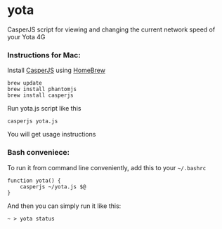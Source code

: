 yota
====

CasperJS script for viewing and changing the current network speed of your Yota 4G

### Instructions for Mac:

Install [CasperJS](http://casperjs.org/) using [HomeBrew](http://mxcl.github.com/homebrew/)

    brew update
    brew install phantomjs
    brew install casperjs

Run yota.js script like this
    
    casperjs yota.js

You will get usage instructions

### Bash conveniece:

To run it from command line conveniently, add this to your `~/.bashrc`

    function yota() { 
        casperjs ~/yota.js $@ 
    }

And then you can simply run it like this:

    ~ > yota status

